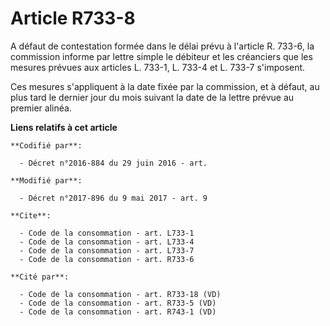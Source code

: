 # Article R733-8

A défaut de contestation formée dans le délai prévu à l'article R. 733-6, la commission informe par lettre simple le débiteur
et les créanciers que les mesures prévues aux articles L. 733-1, L. 733-4 et L. 733-7 s'imposent.

Ces mesures s'appliquent à la date fixée par la commission, et à défaut, au plus tard le dernier jour du mois suivant la date
de la lettre prévue au premier alinéa.

**Liens relatifs à cet article**

	**Codifié par**:

	  - Décret n°2016-884 du 29 juin 2016 - art.

	**Modifié par**:

	  - Décret n°2017-896 du 9 mai 2017 - art. 9

	**Cite**:

	  - Code de la consommation - art. L733-1
	  - Code de la consommation - art. L733-4
	  - Code de la consommation - art. L733-7
	  - Code de la consommation - art. R733-6

	**Cité par**:

	  - Code de la consommation - art. R733-18 (VD)
	  - Code de la consommation - art. R733-5 (VD)
	  - Code de la consommation - art. R743-1 (VD)

